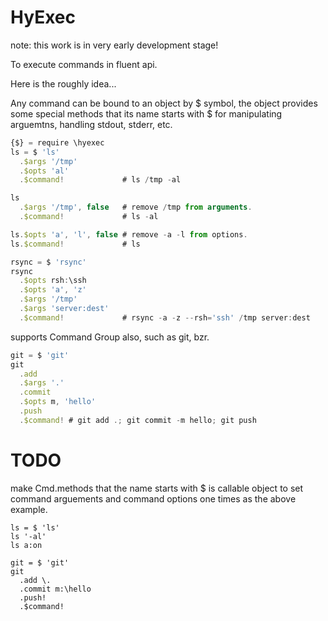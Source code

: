 # HyExec

note: this work is in very early development stage!

To execute commands in fluent api.

Here is the roughly idea...

Any command can be bound to an object by $ symbol,
the object provides some special methods that its name starts with $ for
manipulating arguemtns, handling stdout, stderr, etc.

```javascript
{$} = require \hyexec
ls = $ 'ls'
  .$args '/tmp'
  .$opts 'al'
  .$command!             # ls /tmp -al

ls
  .$args '/tmp', false   # remove /tmp from arguments.
  .$command!             # ls -al

ls.$opts 'a', 'l', false # remove -a -l from options.
ls.$command!             # ls
```

```javascript
rsync = $ 'rsync'
rsync
  .$opts rsh:\ssh
  .$opts 'a', 'z'
  .$args '/tmp'
  .$args 'server:dest'
  .$command!             # rsync -a -z --rsh='ssh' /tmp server:dest
```

supports Command Group also, such as git, bzr.

```javascript
git = $ 'git'
git
  .add
  .$args '.'
  .commit
  .$opts m, 'hello'
  .push
  .$command! # git add .; git commit -m hello; git push
```

# TODO

make Cmd.methods that the name starts with $ is callable object to set
command arguements and command options one times as the above example.

```
ls = $ 'ls'
ls '-al'
ls a:on

git = $ 'git'
git
  .add \.
  .commit m:\hello
  .push!
  .$command!
```
